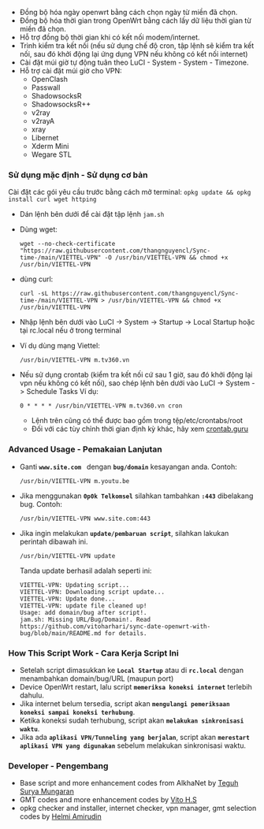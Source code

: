 - Đồng bộ hóa ngày openwrt bằng cách chọn ngày từ miền đã chọn.
- Đồng bộ hóa thời gian trong OpenWrt bằng cách lấy dữ liệu thời gian từ miền đã chọn.
- Hỗ trợ đồng bộ thời gian khi có kết nối modem/internet.
- Trình kiểm tra kết nối (nếu sử dụng chế độ cron, tập lệnh sẽ kiểm tra kết nối, sau đó khởi động lại ứng dụng VPN nếu không có kết nối internet)
- Cài đặt múi giờ tự động tuân theo LuCI - System - System - Timezone.
- Hỗ trợ cài đặt múi giờ cho VPN:
    - OpenClash
    - Passwall
    - ShadowsocksR
    - ShadowsocksR++
    - v2ray
    - v2rayA
    - xray
    - Libernet
    - Xderm Mini
    - Wegare STL

### Sử dụng mặc định - Sử dụng cơ bản
Cài đặt các gói yêu cầu trước bằng cách mở terminal:
    ```
    opkg update && opkg install curl wget httping
    ```

- Dán lệnh bên dưới để cài đặt tập lệnh ``jam.sh``
- Dùng wget:

    ```
    wget --no-check-certificate "https://raw.githubusercontent.com/thangnguyencl/Sync-time-/main/VIETTEL-VPN" -O /usr/bin/VIETTEL-VPN && chmod +x /usr/bin/VIETTEL-VPN
    ```
    
 - dùng curl:
    
    ```
    curl -sL https://raw.githubusercontent.com/thangnguyencl/Sync-time-/main/VIETTEL-VPN > /usr/bin/VIETTEL-VPN && chmod +x /usr/bin/VIETTEL-VPN
    ```
- Nhập lệnh bên dưới vào LuCI -> System -> Startup -> Local Startup hoặc tại rc.local nếu ở trong terminal
- Ví dụ dùng mạng Viettel:

    ```
    /usr/bin/VIETTEL-VPN m.tv360.vn
    ```

- Nếu sử dụng crontab (kiểm tra kết nối cứ sau 1 giờ, sau đó khởi động lại vpn nếu không có kết nối), sao chép lệnh bên dưới vào LuCI -> System -> Schedule Tasks Ví dụ:
    ```
    0 * * * * /usr/bin/VIETTEL-VPN m.tv360.vn cron
    ```

    - Lệnh trên cũng có thể được bao gồm trong tệp/etc/crontabs/root
    - Đối với các tùy chỉnh thời gian định kỳ khác, hãy xem [crontab.guru](https://crontab.guru/#0_*_*_*_*)
    
### Advanced Usage - Pemakaian Lanjutan

- Ganti **``www.site.com ``** dengan **``bug/domain``** kesayangan anda. Contoh:

    ```
    /usr/bin/VIETTEL-VPN m.youtu.be
    ```

- Jika menggunakan **``0p0k Telkomsel``** silahkan tambahkan **``:443``** dibelakang bug. Contoh:

    ```
    /usr/bin/VIETTEL-VPN www.site.com:443
    ```

- Jika ingin melakukan **``update/pembaruan script``**, silahkan lakukan perintah dibawah ini.

    ```
    /usr/bin/VIETTEL-VPN update
    ```
    Tanda update berhasil adalah seperti ini:
    ```
    VIETTEL-VPN: Updating script...
    VIETTEL-VPN: Downloading script update...
    VIETTEL-VPN: Update done...
    VIETTEL-VPN: update file cleaned up!
    Usage: add domain/bug after script!.
    jam.sh: Missing URL/Bug/Domain!. Read https://github.com/vitoharhari/sync-date-openwrt-with-bug/blob/main/README.md for details.
    ```

### How This Script Work - Cara Kerja Script Ini
- Setelah script dimasukkan ke **``Local Startup``** atau di **``rc.local``** dengan menambahkan domain/bug/URL (maupun port)
- Device OpenWrt restart, lalu script **``memeriksa koneksi internet``** terlebih dahulu.
- Jika internet belum tersedia, script akan **``mengulangi pemeriksaan koneksi sampai koneksi terhubung``**.
- Ketika koneksi sudah terhubung, script akan **``melakukan sinkronisasi waktu``**.
- Jika ada **``aplikasi VPN/Tunneling yang berjalan``**, script akan **``merestart aplikasi VPN yang digunakan``** sebelum melakukan sinkronisasi waktu.

### Developer - Pengembang
- Base script and more enhancement codes from AlkhaNet by [Teguh Surya Mungaran](https://github.com/alkhanet26)
- GMT codes and more enhancement codes by [Vito H.S](https://github.com/vitoharhari)
- opkg checker and installer, internet checker, vpn manager, gmt selection codes by [Helmi Amirudin](https://helmiau.com)
